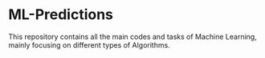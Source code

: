 # ML-Predictions
This repository contains all the main codes and tasks of Machine Learning, mainly focusing on different types of Algorithms.
